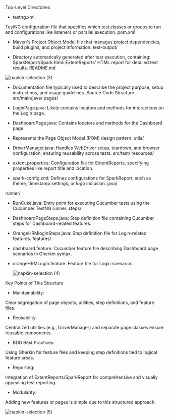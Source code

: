 Top-Level Directories

- testng.xml

TestNG configuration file that specifies which test classes or groups to run and configurations like listeners or parallel execution.
pom.xml

- Maven's Project Object Model file that manages project dependencies, build plugins, and project information.
test-output/

- Directory automatically generated after test execution, containing:
SparkReport/Spark.html: ExtentReports' HTML report for detailed test results.
README.md

![napkin-selection (3)](https://github.com/user-attachments/assets/bdbf486b-73e7-42cd-8e7c-15b40f915f68)


- Documentation file typically used to describe the project purpose, setup instructions, and usage guidelines.
Source Code Structure
src/main/java/
pages/

- LoginPage.java: Likely contains locators and methods for interactions on the Login page.
- DashboardPage.java: Contains locators and methods for the Dashboard page.
- Represents the Page Object Model (POM) design pattern.
utils/

- DriverManager.java: Handles WebDriver setup, teardown, and browser configuration, ensuring reusability across tests.
src/test/
resources/

- extent.properties: Configuration file for ExtentReports, specifying properties like report title and location.
- spark-config.xml: Defines configurations for SparkReport, such as theme, timestamp settings, or logo inclusion.
java/

runner/
- RunCuke.java: Entry point for executing Cucumber tests using the Cucumber TestNG runner.
steps/
- DashboardPageSteps.java: Step definition file containing Cucumber steps for Dashboard-related features.
- OrangeHRMloginSteps.java: Step definition file for Login-related features.
features/
- dashboard.feature: Cucumber feature file describing Dashboard page scenarios in Gherkin syntax.
- orangeHRMLogin.feature: Feature file for Login scenarios.

  ![napkin-selection (4)](https://github.com/user-attachments/assets/7aeefc17-f359-4230-b318-0249f8c3c007)

  
Key Points of This Structure
- Maintainability:

Clear segregation of page objects, utilities, step definitions, and feature files.

- Reusability:

Centralized utilities (e.g., DriverManager) and separate page classes ensure reusable components.

- BDD Best Practices:


Using Gherkin for feature files and keeping step definitions tied to logical feature areas.

- Reporting:

Integration of ExtentReports/SparkReport for comprehensive and visually appealing test reporting.

- Modularity:

Adding new features or pages is simple due to this structured approach.

![napkin-selection (5)](https://github.com/user-attachments/assets/ebe3e543-0d6e-4490-9cc0-24136f54bb1b)

